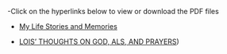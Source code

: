 -Click on the hyperlinks below to view or download the PDF files

 - [ My Life Stories and Memories](https://drive.google.com/file/d/1H9vEYw2IVeJgDaL_iM08ToczZhqoxMRj/view?usp=sharing)

 - [LOIS’ THOUGHTS ON GOD, ALS, AND PRAYERS](https://www.classcreator.com/000/1/8/2/22281/userfiles/file/musings20200510(1).pdf))
